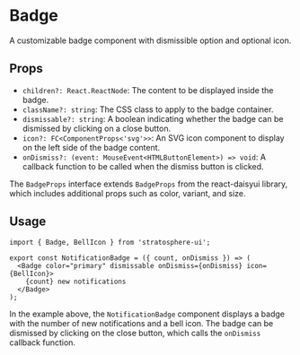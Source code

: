 # Badge

A customizable badge component with dismissible option and optional icon.

## Props

- `children?: React.ReactNode`: The content to be displayed inside the badge.
- `className?: string`: The CSS class to apply to the badge container.
- `dismissable?: string`: A boolean indicating whether the badge can be dismissed by clicking on a close button.
- `icon?: FC<ComponentProps<'svg'>>`: An SVG icon component to display on the left side of the badge content.
- `onDismiss?: (event: MouseEvent<HTMLButtonElement>) => void`: A callback function to be called when the dismiss button is clicked.

The `BadgeProps` interface extends `BadgeProps` from the react-daisyui library, which includes additional props such as color, variant, and size.

## Usage

```tsx
import { Badge, BellIcon } from 'stratosphere-ui';

export const NotificationBadge = ({ count, onDismiss }) => (
  <Badge color="primary" dismissable onDismiss={onDismiss} icon={BellIcon}>
    {count} new notifications
  </Badge>
);
```

In the example above, the `NotificationBadge` component displays a badge with the number of new notifications and a bell icon. The badge can be dismissed by clicking on the close button, which calls the `onDismiss` callback function.
